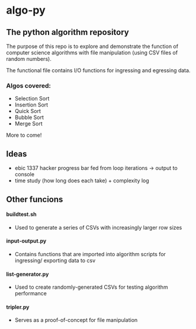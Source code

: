 # algo-py

## The python algorithm repository
The purpose of this repo is to explore and demonstrate the function of computer
science algorithms with file manipulation (using CSV files of random numbers).

The functional file contains I/O functions for ingressing and egressing data.

### Algos covered:
* Selection Sort
* Insertion Sort
* Quick Sort
* Bubble Sort
* Merge Sort

More to come!


## Ideas
- ebic 1337 hacker progress bar fed from loop iterations -> output to console
- time study (how long does each take) + complexity log

## Other funcions

#### buildtest.sh
* Used to generate a series of CSVs with increasingly larger row sizes

#### input-output.py
* Contains functions that are imported into algorithm scripts for ingressing/
exporting data to csv

#### list-generator.py
* Used to create randomly-generated CSVs for testing algorithm performance

#### tripler.py
* Serves as a proof-of-concept for file manipulation

